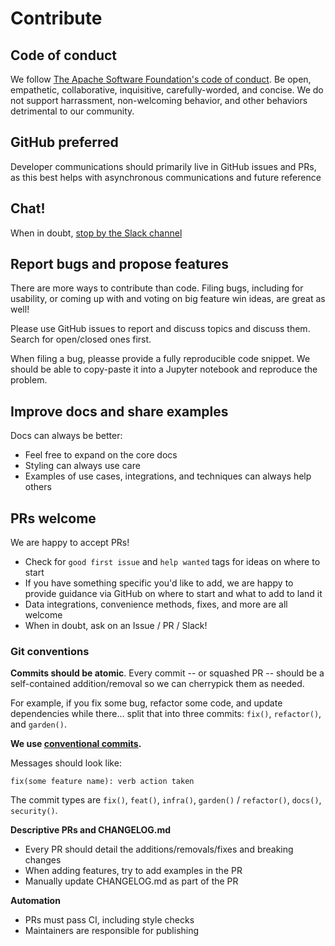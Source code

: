 # Contribute

## Code of conduct

We follow [The Apache Software Foundation's code of conduct](https://www.apache.org/foundation/policies/conduct.html). Be open, empathetic, collaborative, inquisitive, carefully-worded, and concise. We do not support harrassment, non-welcoming behavior, and other behaviors detrimental to our community.

## GitHub preferred

Developer communications should primarily live in GitHub issues and PRs, as this best helps with asynchronous communications and future reference

## Chat!

When in doubt, [stop by the Slack channel](https://join.slack.com/t/graphistry-community/shared_invite/zt-53ik36w2-fpP0Ibjbk7IJuVFIRSnr6g)

## Report bugs and propose features

There are more ways to contribute than code. Filing bugs, including for usability, or coming up with and voting on big feature win ideas, are great as well!

Please use GitHub issues to report and discuss topics and discuss them. Search for open/closed ones first.

When filing a bug, pleasse provide a fully reproducible code snippet. We should be able to copy-paste it into a Jupyter notebook and reproduce the problem.

## Improve docs and share examples

Docs can always be better:
* Feel free to expand on the core docs
* Styling can always use care
* Examples of use cases, integrations, and techniques can always help others

## PRs welcome

We are happy to accept PRs! 

* Check for `good first issue` and `help wanted` tags for ideas on where to start
* If you have something specific you'd like to add, we are happy to provide guidance via GitHub on where to start and what to add to land it
* Data integrations, convenience methods, fixes, and more are all welcome
* When in doubt, ask on an Issue / PR / Slack!

### Git conventions

**Commits should be atomic**. Every commit -- or squashed PR -- should be a self-contained addition/removal so we can cherrypick them as needed. 

For example, if you fix some bug, refactor some code, and update dependencies while there... split that into three commits: `fix()`, `refactor()`, and `garden()`.

**We use [conventional commits](https://www.conventionalcommits.org/en/v1.0.0/).** 

Messages should look like:

```
fix(some feature name): verb action taken
```

The commit types are `fix()`, `feat()`, `infra()`, `garden()` / `refactor()`, `docs()`, `security()`.

**Descriptive PRs and CHANGELOG.md**

* Every PR should detail the additions/removals/fixes and breaking changes
* When adding features, try to add examples in the PR
* Manually update CHANGELOG.md as part of the PR

**Automation**

* PRs must pass CI, including style checks
* Maintainers are responsible for publishing